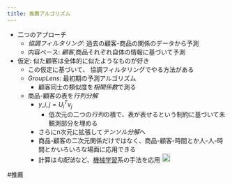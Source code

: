 ```yaml
---
title: 推薦アルゴリズム
---
```


* 二つのアプローチ
  * *協調フィルタリング*: 過去の顧客-商品の関係のデータから予測
  * 内容ベース: *顧客*,商品それぞれ自体の情報に基づいて予測
* 仮定: 似た顧客は全体的に似たようなものが好き
  * この仮定に基づいて、 協調フィルタリングでやる方法がある
  * *GroupLens*: 最初期の予測アルゴリズム
    * 顧客同士の類似度を*相関係数*で測る
  * 商品-顧客の表を*行列分解*
    * $y\_{i,j} = U_i^T v_j$
      * 低次元の二つの*行列*の積で、表が表せるという制約に基づいて未観測部分を埋める
    * さらにn次元に拡張して*テンソル分解*へ
    * 商品-顧客の二次元関係だけではなく、商品-顧客-時間とか人-人-時間とかいろいろな場面に応用できる
    * 計算は*勾配法*など、[機械学習](%E6%A9%9F%E6%A2%B0%E5%AD%A6%E7%BF%92.md)系の手法を応用
      <img src='https://scrapbox.io/api/pages/blu3mo-public/情報科学の達人/icon' alt='情報科学の達人.icon' height="19.5"/>

\#推薦
